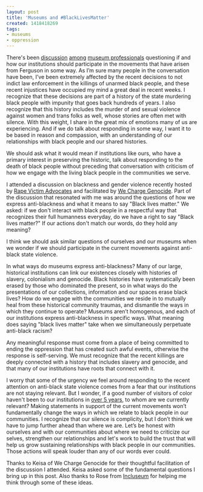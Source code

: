 ```yaml
---
layout: post
title: 'Museums and #BlackLivesMatter'
created: 1418418269
tags:
- museums
- oppression
---
```

There's been [discussion](http://museumquestions.com/2014/12/08/should-museums-respond-to-the-grand-jury-verdicts-in-ferguson-and-new-york-city/) [among](http://www.museumcommons.com/2014/12/joint-statement-museum-bloggers-colleagues-ferguson-related-events.html) [museum professionals](https://twitter.com/search?q=%23museumsrespondtoferguson) questioning if and how our institutions should participate in the movements that have arisen from Ferguson in some way. As I’m sure many people in the conversation have been, I’ve been extremely affected by the recent decisions to not indict law enforcement in the killings of unarmed black people, and these recent injustices have occupied my mind a great deal in recent weeks. I recognize that these decisions are part of a history of the state murdering black people with impunity that goes back hundreds of years. I also recognize that this history includes the murder of and sexual violence against women and trans folks as well, whose stories are often met with silence. With this weight, I share in the great mix of emotions many of us are experiencing. And if we do talk about responding in some way, I want it to be based in reason and compassion, with an understanding of our relationships with black people and our shared histories.

We should ask what it would mean if institutions like ours, who have a primary interest in preserving the historic, talk about responding to the death of black people without preceding that conversation with criticism of how we engage with the living black people in the communities we serve. 

I attended a discussion on blackness and gender violence recently hosted by [Rape Victim Advocates](http://rapevictimadvocates.org/) and facilitated by [We Charge Genocide](http://wechargegenocide.org/). Part of the discussion that resonated with me was around the questions of how we express anti-blackness and what it means to say "Black lives matter." We asked: if we don't interact with black people in a respectful way that recognizes their full humanness everyday, do we have a right to say "Black lives matter?" If our actions don't match our words, do they hold any meaning?

I think we should ask similar questions of ourselves and our museums when we wonder if we should participate in the current movements against anti-black state violence. 

In what ways do museums express anti-blackness? Many of our large, historical institutions can link our existences closely with histories of slavery, colonialism and genocide. Black histories have systematically been erased by those who dominated the present, so in what ways do the presentations of our collections, information and our spaces erase black lives? How do we engage with the communities we reside in to mutually heal from these historical community traumas, and dismantle the ways in which they continue to operate? Museums aren’t homogenous, and each of our institutions express anti-blackness in specific ways. What meaning does saying "black lives matter" take when we simultaneously perpetuate anti-black racism?

Any meaningful response must come from a place of being committed to ending the oppression that has created such awful events, otherwise the response is self-serving. We must recognize that the recent killings are deeply connected with a history that includes slavery and genocide, and that many of our institutions have roots that connect with it. 

I worry that some of the urgency we feel around responding to the recent attention on anti-black state violence comes from a fear that our institutions are not staying relevant. But I wonder, if a good number of visitors of color haven't been to our institutions in [over 5 years](http://www.youtube.com/watch?v=8jG1vjPM-Ks&t=20m58s), to whom are we currently relevant? Making statements in support of the current movements won’t fundamentally change the ways in which we relate to black people in our communities. I recognize that our silence is complicity, but I don’t think we have to jump further ahead than where we are. Let’s be honest with ourselves and with our communities about where we need to criticize our selves, strengthen our relationships and let's work to build the trust that will help us grow sustaining relationships with black people in our communities. Those actions will speak louder than any of our words ever could. 

Thanks to Keisa of We Charge Genocide for their thoughtful facilitation of the discussion I attended. Keisa asked some of the fundamental questions I bring up in this post. Also thanks to Rose from [Incluseum](http://incluseum.com/) for helping me think through some of these ideas.

